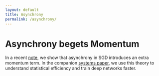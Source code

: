 ```yaml
---
layout: default
title: Asynchrony
permalink: /asynchrony/
---
```


Asynchrony begets Momentum
=========

In a recent [note](http://bit.ly/22wAt0e), we show that
asynchrony in SGD introduces an extra momentum term. 
In the companion [systems paper](http://bit.ly/ovore), we use this
theory to understand statistical efficiency and train deep networks
faster.
